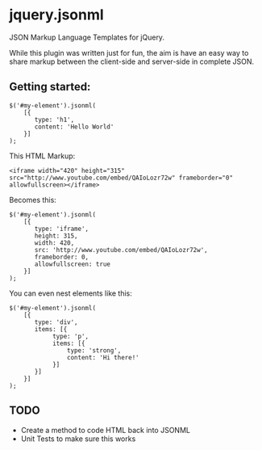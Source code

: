 jquery.jsonml
=============

JSON Markup Language Templates for jQuery.

While this plugin was written just for fun, the aim is have an easy way to share markup between the client-side and server-side in complete JSON.

## Getting started:

```
$('#my-element').jsonml(
    [{
       type: 'h1',
       content: 'Hello World'
    }]
);
```

This HTML Markup:

```
<iframe width="420" height="315" src="http://www.youtube.com/embed/QAIoLozr72w" frameborder="0" allowfullscreen></iframe>
```

Becomes this:

```
$('#my-element').jsonml(
    [{
       type: 'iframe',
       height: 315,
       width: 420,
       src: 'http://www.youtube.com/embed/QAIoLozr72w',
       frameborder: 0,
       allowfullscreen: true
    }]
);
```

You can even nest elements like this:

```
$('#my-element').jsonml(
    [{
       type: 'div',
       items: [{
            type: 'p',
            items: [{
                type: 'strong',
                content: 'Hi there!'
            }]
       }]
    }]
);
```

## TODO

- Create a method to code HTML back into JSONML
- Unit Tests to make sure this works